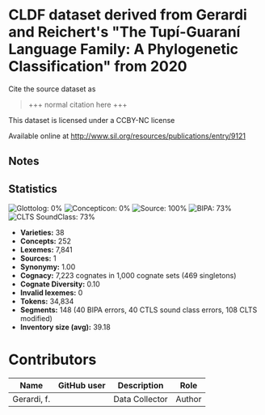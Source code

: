 # CLDF dataset derived from Gerardi and Reichert's "The Tupí-Guaraní Language Family: A Phylogenetic Classification" from 2020

Cite the source dataset as

> +++ normal citation here +++

This dataset is licensed under a CCBY-NC license

Available online at http://www.sil.org/resources/publications/entry/9121

## Notes




## Statistics


![Glottolog: 0%](https://img.shields.io/badge/Glottolog-0%25-red.svg "Glottolog: 0%")
![Concepticon: 0%](https://img.shields.io/badge/Concepticon-0%25-red.svg "Concepticon: 0%")
![Source: 100%](https://img.shields.io/badge/Source-100%25-brightgreen.svg "Source: 100%")
![BIPA: 73%](https://img.shields.io/badge/BIPA-73%25-yellow.svg "BIPA: 73%")
![CLTS SoundClass: 73%](https://img.shields.io/badge/CLTS%20SoundClass-73%25-yellow.svg "CLTS SoundClass: 73%")

- **Varieties:** 38
- **Concepts:** 252
- **Lexemes:** 7,841
- **Sources:** 1
- **Synonymy:** 1.00
- **Cognacy:** 7,223 cognates in 1,000 cognate sets (469 singletons)
- **Cognate Diversity:** 0.10
- **Invalid lexemes:** 0
- **Tokens:** 34,834
- **Segments:** 148 (40 BIPA errors, 40 CTLS sound class errors, 108 CLTS modified)
- **Inventory size (avg):** 39.18

# Contributors

Name | GitHub user | Description | Role
--- | --- | --- | ---
Gerardi, f. | | Data Collector | Author


